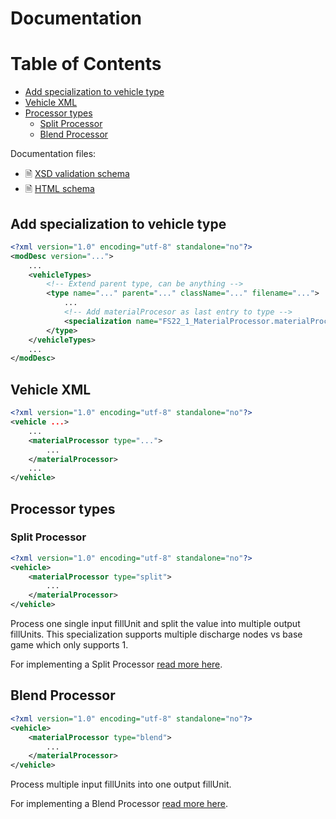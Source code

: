 # Documentation

# Table of Contents

- [Add specialization to vehicle type](#add-specialization-to-vehicle-type)
- [Vehicle XML](#vehicle-xml)
- [Processor types](#processor-types)
  - [Split Processor](#split-processor)
  - [Blend Processor](#blend-processor)

Documentation files:
- 🗎 [XSD validation schema](./schema/materialProcessor.xsd)
- 🗎 [HTML schema](./schema/materialProcessor.html)

## Add specialization to vehicle type

```xml
<?xml version="1.0" encoding="utf-8" standalone="no"?>
<modDesc version="...">
    ...
    <vehicleTypes>
        <!-- Extend parent type, can be anything -->
        <type name="..." parent="..." className="..." filename="...">
            ...
            <!-- Add materialProcesor as last entry to type -->
            <specialization name="FS22_1_MaterialProcessor.materialProcessor" />
        </type>
    </vehicleTypes>
    ...
</modDesc>
```

## Vehicle XML
```xml
<?xml version="1.0" encoding="utf-8" standalone="no"?>
<vehicle ...>
    ...
    <materialProcessor type="...">
        ...
    </materialProcessor>
    ...
</vehicle>
```

## Processor types

### Split Processor

```xml
<?xml version="1.0" encoding="utf-8" standalone="no"?>
<vehicle>
    <materialProcessor type="split">
        ...
    </materialProcessor>
</vehicle>
```

Process one single input fillUnit and split the value into multiple output fillUnits. This specialization supports multiple discharge nodes vs base game which only supports 1.

For implementing a Split Processor [read more here](./PROCESSOR_SPLIT.md).


## Blend Processor

```xml
<?xml version="1.0" encoding="utf-8" standalone="no"?>
<vehicle>
    <materialProcessor type="blend">
        ...
    </materialProcessor>
</vehicle>
```

Process multiple input fillUnits into one output fillUnit.

For implementing a Blend Processor [read more here](./PROCESSOR_BLEND.md).